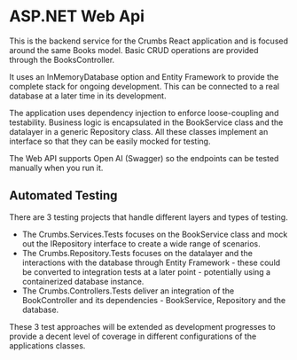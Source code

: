# ASP.NET Web Api
This is the backend service for the Crumbs React application and is focused around the same Books model.
Basic CRUD operations are provided through the BooksController.

It uses an InMemoryDatabase option and Entity Framework to provide the complete stack for ongoing development. This can be connected to a real database at a later
time in its development.

The application uses dependency injection to enforce loose-coupling and testability. Business logic is encapsulated in the BookService class and the datalayer in a
generic Repository class. All these classes implement an interface so that they can be easily mocked for testing.

The Web API supports Open AI (Swagger) so the endpoints can be tested manually when you run it.

## Automated Testing
There are 3 testing projects that handle different layers and types of testing.

- The Crumbs.Services.Tests focuses on the BookService class and mock out the IRepository interface to create a wide range of scenarios.
- The Crumbs.Repository.Tests focuses on the datalayer and the interactions with the database through Entity Framework - these could be converted to integration tests at a later point - potentially using a containerized database instance.
- The Crumbs.Controllers.Tests deliver an integration of the BookController and its dependencies - BookService, Repository and the database.

These 3 test approaches will be extended as development progresses to provide a decent level of coverage in different configurations of the applications classes.

